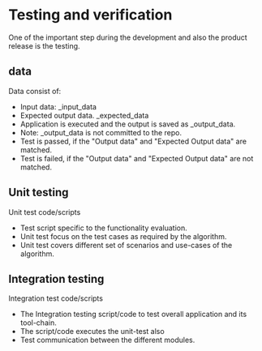 # Testing and verification

One of the important step during the development and also the product release is the testing.

## data

Data consist of:
* Input data: <uid>_input_data
* Expected output data. <uid>_expected_data
* Application is executed and the output is saved as <uid>_output_data.
* Note: <uid>_output_data is not committed to the repo.
* Test is passed, if the "Output data" and "Expected Output data" are matched.
* Test is failed, if the "Output data" and "Expected Output data" are not matched.

## Unit testing

Unit test code/scripts

* Test script specific to the functionality evaluation.
* Unit test focus on the test cases as required by the algorithm. 
* Unit test covers different set of scenarios and use-cases of the algorithm.

## Integration testing

Integration test code/scripts

* The Integration testing script/code to test overall application and its tool-chain. 
* The script/code executes the unit-test also 
* Test communication between the different modules.
